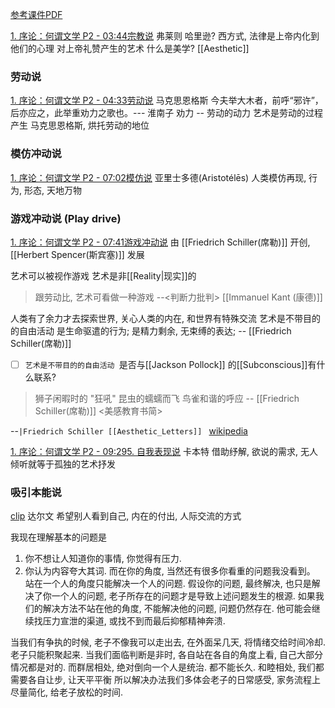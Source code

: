 [参考课件PDF](http://ocw.aca.ntu.edu.tw/ocw_files/102S104/102S104_AA01L01.pdf)


[1. 序论：何谓文学 P2 - 03:44宗教说](https://www.bilibili.com/video/BV1oU4y1a7dc?p=2&t=223)
弗莱则 哈里逊?
西方式, 法律是上帝内化到他们的心理
对上帝礼赞产生的艺术
什么是美学?  [[Aesthetic]]
### 劳动说
[1. 序论：何谓文学 P2 - 04:33劳动说](https://www.bilibili.com/video/BV1oU4y1a7dc?p=2&t=273)
马克思恩格斯
今夫举大木者，前呼“邪许”，后亦应之，此举重劝力之歌也。--- 淮南子
劝力 -- 劳动的动力
艺术是劳动的过程产生
马克思恩格斯, 烘托劳动的地位

### 模仿冲动说
[1. 序论：何谓文学 P2 - 07:02模仿说](https://www.bilibili.com/video/BV1oU4y1a7dc?p=2&t=422)
亚里士多德(Aristotélēs)
人类模仿再现, 行为, 形态, 天地万物

  
### 游戏冲动说 (Play drive)
[1. 序论：何谓文学 P2 - 07:41游戏冲动说](https://www.bilibili.com/video/BV1oU4y1a7dc?p=2&t=460)
由 [[Friedrich Schiller(席勒)]] 开创, [[Herbert Spencer(斯宾塞)]] 发展

艺术可以被视作游戏
艺术是非[[Reality|现实]]的
>跟劳动比, 艺术可看做一种游戏 
>--<判断力批判> [[Immanuel Kant (康德)]] 




人类有了余力才去探索世界, 关心人类的内在, 和世界有特殊交流
艺术是不带目的的自由活动 
是生命驱遣的行为;
是精力剩余, 无束缚的表达;
 -- [[Friedrich Schiller(席勒)]] 
- [ ] `艺术是不带目的的自由活动 `是否与[[Jackson Pollock]] 的[[Subconscious]]有什么联系?

>狮子闲暇时的 "狂吼" 
>昆虫的蠕蠕而飞
>鸟雀和谐的呼应
>-- [[Friedrich Schiller(席勒)]]  <美感教育书简>

--`|Friedrich Schiller [[Aesthetic_Letters]] ` [wikipedia](https://en.wikipedia.org/wiki/Friedrich_Schiller#Aesthetic_Letters)



[1. 序论：何谓文学 P2 - 09:295. 自我表现说](https://www.bilibili.com/video/BV1oU4y1a7dc?p=2&t=569)
卡本特
借助纾解, 
欲说的需求, 无人倾听就等于孤独的艺术抒发

### 吸引本能说 
[clip](https://www.bilibili.com/video/BV1oU4y1a7dc?p=2&t=628.6)
达尔文
希望别人看到自己, 内在的付出, 
人际交流的方式

我现在理解基本的问题是
1. 你不想让人知道你的事情, 你觉得有压力.
2. 你认为内容夸大其词.
而在你的角度, 当然还有很多你看重的问题我没看到。
站在一个人的角度只能解决一个人的问题.
假设你的问题, 最终解决, 也只是解决了你一个人的问题, 
老子所存在的问题才是导致上述问题发生的根源. 如果我们的解决方法不站在他的角度, 不能解决他的问题,  问题仍然存在.
他可能会继续找压力宣泄的渠道, 或找不到而最后抑郁精神奔溃.

当我们有争执的时候, 老子不像我可以走出去, 在外面呆几天, 将情绪交给时间冷却. 老子只能积聚起来. 
当我们面临判断是非时, 各自站在各自的角度上看, 自己大部分情况都是对的. 
而群居相处, 绝对倒向一个人是统治. 都不能长久. 和睦相处, 我们都需要各自让步, 让天平平衡
所以解决办法我们多体会老子的日常感受, 家务流程上尽量简化, 给老子放松的时间.




